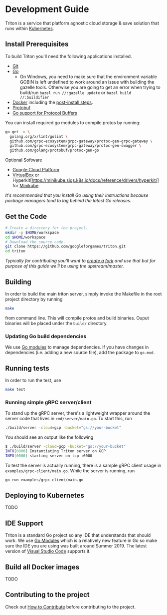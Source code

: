 # Development Guide

Triton is a service that platform agnostic cloud storage & save solution that
runs within [Kubernetes](https://kubernetes.io).

## Install Prerequisites

To build Triton you'll need the following applications installed.

- [Git](https://git-scm.com/downloads)
- [Go](https://golang.org/doc/install)
  - On Windows, you need to make sure that the environment variable GOBIN is left undefined to work around an issue with building the gazelle tools. Otherwise you are going to get an error when trying to build/run `bazel run //:gazelle update` or `bazel build //:buildifier`
- [Docker](https://docs.docker.com/install/) including the
  [post-install steps](https://docs.docker.com/install/linux/linux-postinstall/).
- [Protobuf](https://developers.google.com/protocol-buffers/docs/downloads)
- [Go support for Protocol Buffers](https://github.com/golang/protobuf)

You can install required go modules to compile protos by running:

```bash
go get -u \
  golang.org/x/lint/golint \
  github.com/grpc-ecosystem/grpc-gateway/protoc-gen-grpc-gateway \
  github.com/grpc-ecosystem/grpc-gateway/protoc-gen-swagger \
  github.com/golang/protobuf/protoc-gen-go
```

Optional Software

- [Google Cloud Platform](cloud.google.com)
- [VirtualBox](https://www.virtualbox.org/wiki/Downloads) or
  Hyperkit[https://minikube.sigs.k8s.io/docs/reference/drivers/hyperkit/] for
  [Minikube](https://kubernetes.io/docs/tasks/tools/install-minikube/).

_It's recommended that you install Go using their instructions because package
managers tend to lag behind the latest Go releases._

## Get the Code

```bash
# Create a directory for the project.
mkdir -p $HOME/workspace
cd $HOME/workspace
# Download the source code.
git clone https://github.com/googleforgames/triton.git
cd triton
```

_Typically for contributing you'll want to
[create a fork](https://help.github.com/en/articles/fork-a-repo) and use that
but for purpose of this guide we'll be using the upstream/master._

## Building

In order to build the main triton server, simply invoke the Makefile in the root project directory by running

```bash
make
```

from command line. This will compile protos and build binaries. Ouput binaries will be placed under the `build/` directory.

### Updating Go build dependencies

We use [Go modules](https://github.com/golang/go/wiki/Modules) to manage dependencies. If you have changes in dependencies (i.e. adding a new source file), add the package to `go.mod`.

## Running tests

In order to run the test, use

```bash
make test
```

### Running simple gRPC server/client

To stand up the gRPC server, there's a lightweight wrapper around the server code that lives in `cmd/server/main.go`. To start this, run

```bash
./build/server -cloud=gcp -bucket="gs://your-bucket"
```

You should see an output like the following

```bash
$ ./build/server -cloud=gcp -bucket="gs://your-bucket"
INFO[0000] Instantiating Triton server on GCP
INFO[0000] starting server on tcp :6000
```

To test the server is actually running, there is a sample gRPC client usage in `examples/grpc-client/main.go`. While the server is running, run

```bash
go run examples/grpc-client/main.go
```

## Deploying to Kubernetes

TODO

## IDE Support

Triton is a standard Go project so any IDE that understands that should
work. We use [Go Modules](https://github.com/golang/go/wiki/Modules) which is a
relatively new feature in Go so make sure the IDE you are using was built around
Summer 2019. The latest version of
[Visual Studio Code](https://code.visualstudio.com/download) supports it.

## Build all Docker images

TODO

## Contributing to the project

Check out [How to Contribute](contributing.md) before contributing to the project.
